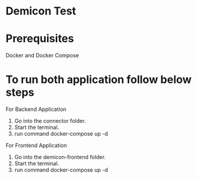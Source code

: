 # Demicon Test

# Prerequisites
  Docker and Docker Compose

# To run both application follow below steps

For Backend Application
1. Go into the connector folder.
2. Start the terminal.
3. run command docker-compose up -d

For Frontend Application
1. Go into the demicon-frontend folder.
2. Start the terminal.
3. run command docker-compose up -d
